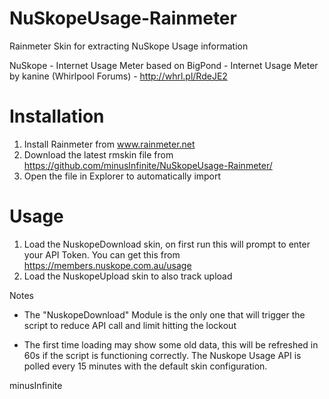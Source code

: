 # NuSkopeUsage-Rainmeter
Rainmeter Skin for extracting NuSkope Usage information

NuSkope - Internet Usage Meter based on BigPond - Internet Usage Meter by kanine (Whirlpool Forums) - http://whrl.pl/RdeJE2

# Installation
1) Install Rainmeter from www.rainmeter.net
2) Download the latest rmskin file from https://github.com/minusInfinite/NuSkopeUsage-Rainmeter/
3) Open the file in Explorer to automatically import

# Usage
1) Load the NuskopeDownload skin, on first run this will prompt to enter your API Token. You can get this from https://members.nuskope.com.au/usage
2) Load the NuskopeUpload skin to also track upload

Notes
- The "NuskopeDownload" Module is the only one that will trigger the script to reduce API call and limit hitting the lockout 

- The first time loading may show some old data, this will be refreshed in 60s if the script is functioning correctly. The Nuskope Usage API is polled every 15 minutes with the default skin configuration.

minusInfinite
